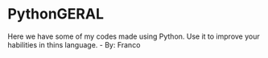 # PythonGERAL
Here we have some of my codes made using Python. Use it to improve your habilities in thins language. - By: Franco
